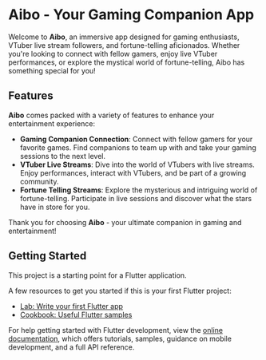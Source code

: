 # Aibo - Your Gaming Companion App

Welcome to **Aibo**, an immersive app designed for gaming enthusiasts, VTuber live stream followers, and fortune-telling aficionados. Whether you're looking to connect with fellow gamers, enjoy live VTuber performances, or explore the mystical world of fortune-telling, Aibo has something special for you!

## Features

**Aibo** comes packed with a variety of features to enhance your entertainment experience:

- **Gaming Companion Connection**: Connect with fellow gamers for your favorite games. Find companions to team up with and take your gaming sessions to the next level.
- **VTuber Live Streams**: Dive into the world of VTubers with live streams. Enjoy performances, interact with VTubers, and be part of a growing community.
- **Fortune Telling Streams**: Explore the mysterious and intriguing world of fortune-telling. Participate in live sessions and discover what the stars have in store for you.


Thank you for choosing **Aibo** - your ultimate companion in gaming and entertainment!



## Getting Started

This project is a starting point for a Flutter application.

A few resources to get you started if this is your first Flutter project:

- [Lab: Write your first Flutter app](https://docs.flutter.dev/get-started/codelab)
- [Cookbook: Useful Flutter samples](https://docs.flutter.dev/cookbook)

For help getting started with Flutter development, view the
[online documentation](https://docs.flutter.dev/), which offers tutorials,
samples, guidance on mobile development, and a full API reference.
